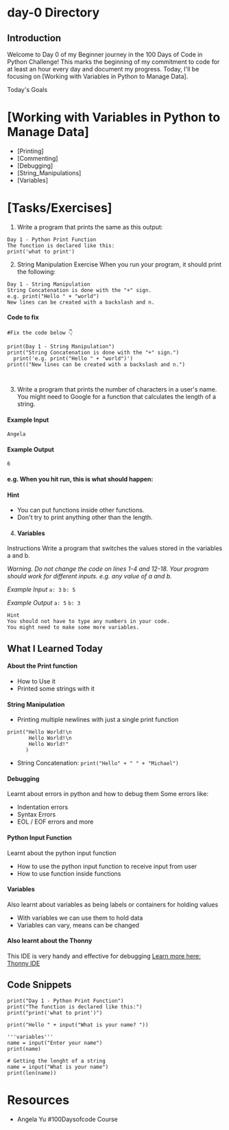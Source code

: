 # day-0 Directory

## Introduction
Welcome to Day 0 of my Beginner journey in the 100 Days of Code in Python Challenge! This marks the beginning of my commitment to code for at least an hour every day and document my progress. Today, I'll be focusing on [Working with Variables in Python to Manage Data].

Today's Goals
# [Working with Variables in Python to Manage Data]

- [Printing]
- [Commenting]
- [Debugging]
- [String_Manipulations]
- [Variables]

# [Tasks/Exercises]
1. Write a program that prints the same as this output:
```
Day 1 - Python Print Function
The function is declared like this:
print('what to print')
```

2. String Manipulation Exercise
When you run your program, it should print the following:
```
Day 1 - String Manipulation
String Concatenation is done with the "+" sign.
e.g. print("Hello " + "world")
New lines can be created with a backslash and n.
```
#### Code to fix
```
#Fix the code below 👇

print(Day 1 - String Manipulation")
print("String Concatenation is done with the "+" sign.")
  print('e.g. print("Hello " + "world")')
print(("New lines can be created with a backslash and n.")



```

3. Write a program that prints the number of characters in a user's name. You might need to Google for a function that calculates the length of a string.

#### Example Input
`Angela`

#### Example Output
`6`

#### e.g. When you hit run, this is what should happen:

#### Hint
- You can put functions inside other functions.
- Don't try to print anything other than the length.

4. #### Variables
Instructions
Write a program that switches the values stored in the variables a and b.

*Warning. Do not change the code on lines 1-4 and 12-18. Your program should work for different inputs. e.g. any value of a and b.*

*Example Input*
`a: 3`
`b: 5`

*Example Output*
`a: 5`
`b: 3`

```
Hint
You should not have to type any numbers in your code.
You might need to make some more variables.
```

## What I Learned Today
#### About the Print function
- How to Use it
- Printed some strings with it

#### String Manipulation
- Printing multiple newlines with just a single print function
```
print("Hello World!\n
       Hello World!\n
	   Hello World!"
      )
```

- String Concatenation:
```print("Hello" + " " + "Michael")```

#### Debugging
Learnt about errors in python and how to debug them
Some errors like:
- Indentation errors
- Syntax Errors
- EOL / EOF errors
and more

#### Python Input Function
Learnt about the python input function
- How to use the python input function to receive input from user
- How to use function inside functions

#### Variables
Also learnt about variables as being labels or containers for holding values
- With variables we can use them to hold data
- Variables can vary, means can be changed

#### Also learnt about the Thonny
This IDE is very handy and effective for debugging
[Learn more here:  Thonny IDE](https://thonny.org/)

## Code Snippets
```
print("Day 1 - Python Print Function")
print("The function is declared like this:")
print("print('what to print')")
```

```
print("Hello " + input("What is your name? "))
```

```
'''variables'''
name = input("Enter your name")
print(name)

# Getting the lenght of a string
name = input("What is your name")
print(len(name))
```
# Resources
- Angela Yu #100Daysofcode Course